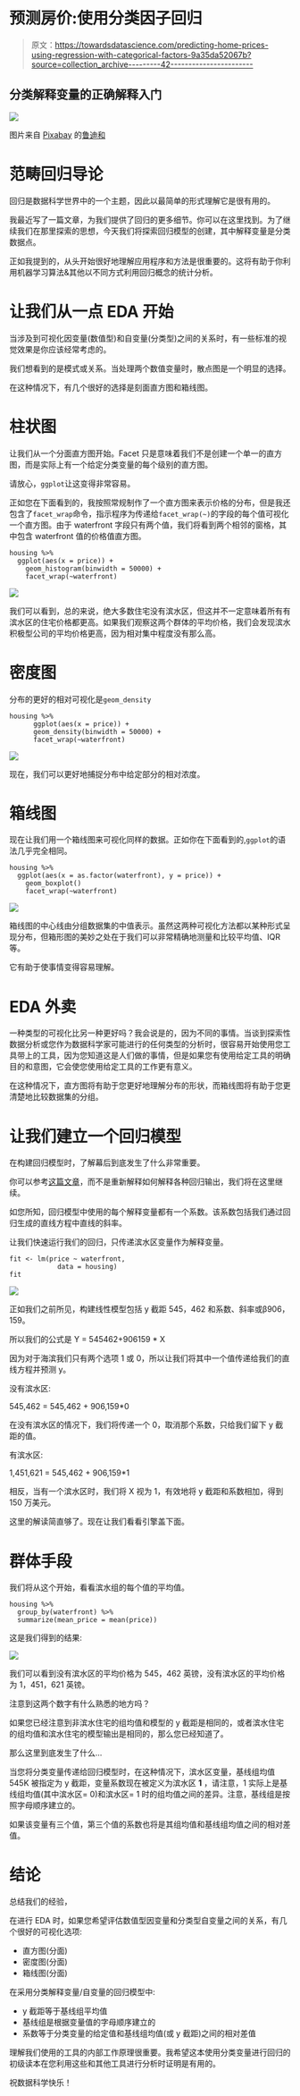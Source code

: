 # 预测房价:使用分类因子回归

> 原文：<https://towardsdatascience.com/predicting-home-prices-using-regression-with-categorical-factors-9a35da52067b?source=collection_archive---------42----------------------->

## 分类解释变量的正确解释入门

![](img/3ad773c1491ef6b20a5071b89aa3f434.png)

图片来自 [Pixabay](https://pixabay.com/?utm_source=link-attribution&utm_medium=referral&utm_campaign=image&utm_content=384596) 的[鲁迪和](https://pixabay.com/users/Skitterphoto-324082/?utm_source=link-attribution&utm_medium=referral&utm_campaign=image&utm_content=384596)

# 范畴回归导论

回归是数据科学世界中的一个主题，因此以最简单的形式理解它是很有用的。

我最近写了一篇文章，为我们提供了回归的更多细节。你可以在这里找到。为了继续我们在那里探索的思想，今天我们将探索回归模型的创建，其中解释变量是分类数据点。

正如我提到的，从头开始很好地理解应用程序和方法是很重要的。这将有助于你利用机器学习算法&其他以不同方式利用回归概念的统计分析。

# 让我们从一点 EDA 开始

当涉及到可视化因变量(数值型)和自变量(分类型)之间的关系时，有一些标准的视觉效果是你应该经常考虑的。

我们想看到的是模式或关系。当处理两个数值变量时，散点图是一个明显的选择。

在这种情况下，有几个很好的选择是刻面直方图和箱线图。

# 柱状图

让我们从一个分面直方图开始。Facet 只是意味着我们不是创建一个单一的直方图，而是实际上有一个给定分类变量的每个级别的直方图。

请放心，`ggplot`让这变得非常容易。

正如您在下面看到的，我按照常规制作了一个直方图来表示价格的分布，但是我还包含了`facet_wrap`命令，指示程序为传递给`facet_wrap(~)`的字段的每个值可视化一个直方图。由于 waterfront 字段只有两个值，我们将看到两个相邻的窗格，其中包含 waterfront 值的价格值直方图。

```
housing %>%
  ggplot(aes(x = price)) +
    geom_histogram(binwidth = 50000) +
    facet_wrap(~waterfront)
```

![](img/ae2cfab346bd64fdfdb95be2f010faee.png)

我们可以看到，总的来说，绝大多数住宅没有滨水区，但这并不一定意味着所有有滨水区的住宅价格都更高。如果我们观察这两个群体的平均价格，我们会发现滨水积极型公司的平均价格更高，因为相对集中程度没有那么高。

# 密度图

分布的更好的相对可视化是`geom_density`

```
housing %>%
      ggplot(aes(x = price)) +
      geom_density(binwidth = 50000) +
      facet_wrap(~waterfront)
```

![](img/27d5f1567d8f3845b91ca9d28ecce93d.png)

现在，我们可以更好地捕捉分布中给定部分的相对浓度。

# 箱线图

现在让我们用一个箱线图来可视化同样的数据。正如你在下面看到的,`ggplot`的语法几乎完全相同。

```
housing %>%
  ggplot(aes(x = as.factor(waterfront), y = price)) +
    geom_boxplot()
    facet_wrap(~waterfront)
```

![](img/c0f96e63cabdb809c21d6f8abf585fa4.png)

箱线图的中心线由分组数据集的中值表示。虽然这两种可视化方法都以某种形式呈现分布，但箱形图的美妙之处在于我们可以非常精确地测量和比较平均值、IQR 等。

它有助于使事情变得容易理解。

# EDA 外卖

一种类型的可视化比另一种更好吗？我会说是的，因为不同的事情。当谈到探索性数据分析或您作为数据科学家可能进行的任何类型的分析时，很容易开始使用您工具带上的工具，因为您知道这是人们做的事情，但是如果您有使用给定工具的明确目的和意图，它会使您使用给定工具的工作更有意义。

在这种情况下，直方图将有助于您更好地理解分布的形状，而箱线图将有助于您更清楚地比较数据集的分组。

# 让我们建立一个回归模型

在构建回归模型时，了解幕后到底发生了什么非常重要。

你可以参考[这篇文章](/build-evaluate-and-interpret-your-own-linear-regression-model-in-minutes-e6a3e8253501)，而不是重新解释如何解释各种回归输出，我们将在这里继续。

如您所知，回归模型中使用的每个解释变量都有一个系数。该系数包括我们通过回归生成的直线方程中直线的斜率。

让我们快速运行我们的回归，只传递滨水区变量作为解释变量。

```
fit <- lm(price ~ waterfront,
            data = housing)
fit
```

![](img/2b8a3a651677effabc1e511cc259a4ce.png)

正如我们之前所见，构建线性模型包括 y 截距 545，462 和系数、斜率或β906，159。

所以我们的公式是 Y = 545462+906159 * X

因为对于海滨我们只有两个选项 1 或 0，所以让我们将其中一个值传递给我们的直线方程并预测 y。

没有滨水区:

545,462 = 545,462 + 906,159*0

在没有滨水区的情况下，我们将传递一个 0，取消那个系数，只给我们留下 y 截距的值。

有滨水区:

1,451,621 = 545,462 + 906,159*1

相反，当有一个滨水区时，我们将 X 视为 1，有效地将 y 截距和系数相加，得到 150 万美元。

这里的解读简直够了。现在让我们看看引擎盖下面。

# 群体手段

我们将从这个开始，看看滨水组的每个值的平均值。

```
housing %>% 
  group_by(waterfront) %>% 
  summarize(mean_price = mean(price))
```

这是我们得到的结果:

![](img/86da9e2c1e3ab74c7b23b483f6669db2.png)

我们可以看到没有滨水区的平均价格为 545，462 英镑，没有滨水区的平均价格为 1，451，621 英镑。

注意到这两个数字有什么熟悉的地方吗？

如果您已经注意到非滨水住宅的组均值和模型的 y 截距是相同的，或者滨水住宅的组均值和滨水住宅的模型输出是相同的，那么您已经知道了。

那么这里到底发生了什么…

当您将分类变量传递给回归模型时，在这种情况下，滨水区变量，基线组均值 545K 被指定为 y 截距，变量系数现在被定义为滨水区 **1** ，请注意，1 实际上是基线组均值(其中滨水区= 0)和滨水区= 1 时的组均值之间的差异。注意，基线组是按照字母顺序建立的。

如果该变量有三个值，第三个值的系数也将是其组均值和基线组均值之间的相对差值。

# 结论

总结我们的经验，

在进行 EDA 时，如果您希望评估数值型因变量和分类型自变量之间的关系，有几个很好的可视化选项:

*   直方图(分面)
*   密度图(分面)
*   箱线图(分面)

在采用分类解释变量/自变量的回归模型中:

*   y 截距等于基线组平均值
*   基线组是根据变量值的字母顺序建立的
*   系数等于分类变量的给定值和基线组均值(或 y 截距)之间的相对差值

理解我们使用的工具的内部工作原理很重要。我希望这本使用分类变量进行回归的初级读本在您利用这些和其他工具进行分析时证明是有用的。

祝数据科学快乐！